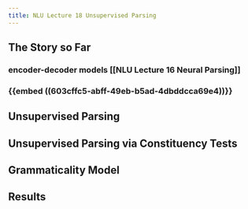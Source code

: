 ```yaml
---
title: NLU Lecture 18 Unsupervised Parsing
---
```


## The Story so Far
### encoder-decoder models [[NLU Lecture 16 Neural Parsing]]
### {{embed ((603cffc5-abff-49eb-b5ad-4dbddcca69e4))}}
## Unsupervised Parsing
## Unsupervised Parsing via Constituency Tests
## Grammaticality Model
## Results
##
